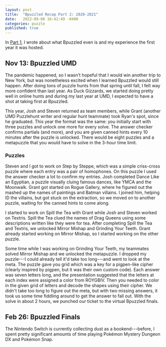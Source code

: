 ```yaml
---
layout: post
title:  "Bpuzzled Recap Part 2: 2020-2021"
date:   2022-09-08 16:42:49 -0400
categories: puzzle
published: true
---
```

In [Part 1][part-1], I wrote about what Bpuzzled even is and my experience the first year it was hosted.

## Nov 13: Bpuzzled UMD
The pandemic happened, so I wasn't hopeful that I would win another trip to New York, but was nonetheless excited when I learned Bpuzzled would still happen. After doing tons of puzzle hunts from that spring until fall, I felt way more confident than last year. As Duck Gizzards, we started doing pretty well in online hunts and during my last year at UMD, I expected to have a shot at taking first at Bpuzzled.

This year, Josh and Steven returned as team members, while Grant (another UMD Puzzlehunt writer and regular hunt teammate) took Ryan's spot, since he graduated. This year the format was the same: you initially start with three puzzles and unlock one more for every solve. The answer checker confirms partials (and more), and you are given canned hints every 10 minutes after the puzzle is unlocked. There would be eight puzzles and a metapuzzle that you would have to solve in the 3-hour time limit.
### Puzzles
Steven and I got to work on Step by Steppe, which was a simple criss-cross puzzle where each entry was a pair of homophones. On this puzzle I used the answer checker a lot to confirm my entries. Josh completed Dance Like an Egyptian, a puzzle visually cluing famous dances, like YMCA and the Moonwalk. Grant got started on Rogue Gallery, where he figured out the mashed up the names of paintings and Batman villains. I joined him, helping ID the villains, but got stuck on the extraction, so we moved on to another puzzle, waiting for the canned hints to come along.

I started to work on Spill the Tea with Grant while Josh and Steven worked on Textris. Spill the Tea clued the names of Drag Queens using some descriptions written like they were for tea. After completing Spill the Tea and Textris, we unlocked Mirror Mishap and Grinding Your Teeth. Grant already started working on Mirror Mishap, so I started working on the other puzzle.

Some time while I was working on Grinding Your Teeth, my teammates solved Mirror Mishap and we unlocked the metapuzzle. I dropped my puzzle---I could already tell it'd take too long---and went to look at the meta. The puzzle gave you grid which was a key for a pigpen-like cipher (clearly inspired by pigpen, but it was their own custom code). Each answer was seven letters long, and the presentation suggested that the letters at each index were assigned a color from ROYGBIV. Then you needed to color in the given grid of letters and decode the shapes using their cipher. We didn't take too long to figure out the meta, but with two missing answers, it took us some time fiddling around to get the answer to fall out. With the solve in about 2 hours, we punched our ticket to the virtual Bpuzzled finals.
## Feb 26: Bpuzzled Finals
The Nintendo Switch is currently collecting dust as a bookend---before, I spent pretty significant amounts of time playing Pokémon Mystery Dungeon DX and Pokémon Snap.

[part-1]: https://www.dawsondo.net/puzzle/2022/09/07/bpuzzled-recap-p1.html
